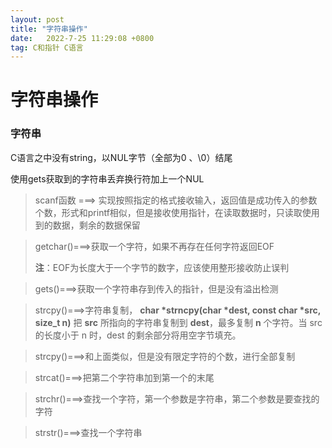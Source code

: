 ```yaml
---
layout: post
title: "字符串操作" 
date:   2022-7-25 11:29:08 +0800
tag: C和指针 C语言
---
```


# 字符串操作

### 字符串

C语言之中没有string，以NUL字节（全部为0 、\0）结尾

使用gets获取到的字符串丢弃换行符加上一个NUL

> scanf函数 ===> 实现按照指定的格式接收输入，返回值是成功传入的参数个数，形式和printf相似，但是接收使用指针，在读取数据时，只读取使用到的数据，剩余的数据保留

> getchar()===>获取一个字符，如果不再存在任何字符返回EOF
>
> **注**：EOF为长度大于一个字节的数字，应该使用整形接收防止误判

> gets()===>获取一个字符串存到传入的指针，但是没有溢出检测

> strcpy()===>字符串复制， **char \*strncpy(char \*dest, const char \*src, size_t n)** 把 **src** 所指向的字符串复制到 								**dest**，最多复制 **n** 个字符。当 src 的长度小于 n 时，dest 的剩余部分将用空字节填充。

> strcpy()===>和上面类似，但是没有限定字符的个数，进行全部复制

> strcat()===>把第二个字符串加到第一个的末尾

> strchr()===>查找一个字符，第一个参数是字符串，第二个参数是要查找的字符

> strstr()===>查找一个字符串
